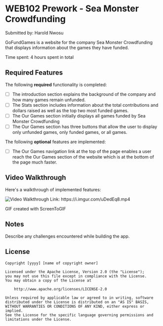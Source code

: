 # WEB102 Prework - Sea Monster Crowdfunding

Submitted by: Harold Nwosu

GoFundGames is a website for the company Sea Monster Crowdfunding that displays information about the games they have funded.

Time spent: 4 hours spent in total

## Required Features

The following **required** functionality is completed:

* [ ] The introduction section explains the background of the company and how many games remain unfunded.
* [ ] The Stats section includes information about the total contributions and dollars raised as well as the top two most funded games.
* [ ] The Our Games section initially displays all games funded by Sea Monster Crowdfunding
* [ ] The Our Games section has three buttons that allow the user to display only unfunded games, only funded games, or all games.

The following **optional** features are implemented:

* [ ] The Our Games navigation link at the top of the page enables a user reach the Our Games section of the website which is at the bottom of the page much faster. 

## Video Walkthrough

Here's a walkthrough of implemented features:

<img src="https://i.imgur.com/uDedEq8.mp4" title='Video Walkthrough' width='' alt='Video Walkthrough' />
Link: https://i.imgur.com/uDedEq8.mp4

<!-- Replace this with whatever GIF tool you used! -->

GIF created with ScreenToGIF
<!-- Recommended tools:
[Kap](https://getkap.co/) for macOS
[ScreenToGif](https://www.screentogif.com/) for Windows
[peek](https://github.com/phw/peek) for Linux. -->

## Notes

Describe any challenges encountered while building the app.

## License

    Copyright [yyyy] [name of copyright owner]

    Licensed under the Apache License, Version 2.0 (the "License");
    you may not use this file except in compliance with the License.
    You may obtain a copy of the License at

        http://www.apache.org/licenses/LICENSE-2.0

    Unless required by applicable law or agreed to in writing, software
    distributed under the License is distributed on an "AS IS" BASIS,
    WITHOUT WARRANTIES OR CONDITIONS OF ANY KIND, either express or implied.
    See the License for the specific language governing permissions and
    limitations under the License.
